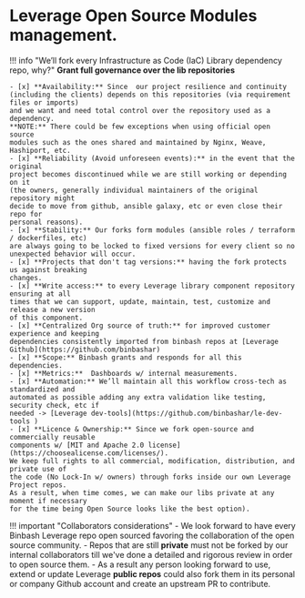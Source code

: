 # Leverage Open Source Modules management.


!!! info "We’ll fork every Infrastructure as Code (IaC) Library dependency repo, why?"
    **Grant full governance over the lib repositories**

    - [x] **Availability:** Since  our project resilience and continuity
    (including the clients) depends on this repositories (via requirement files or imports)
    and we want and need total control over the repository used as a dependency.
    **NOTE:** There could be few exceptions when using official open source
    modules such as the ones shared and maintained by Nginx, Weave, Hashiport, etc.
    - [x] **Reliability (Avoid unforeseen events):** in the event that the original 
    project becomes discontinued while we are still working or depending on it
    (the owners, generally individual maintainers of the original repository might
    decide to move from github, ansible galaxy, etc or even close their repo for
    personal reasons).
    - [x] **Stability:** Our forks form modules (ansible roles / terraform / dockerfiles, etc)
    are always going to be locked to fixed versions for every client so no unexpected behavior will occur.
    - [x] **Projects that don't tag versions:** having the fork protects us against breaking
    changes.
    - [x] **Write access:** to every Leverage library component repository ensuring at all
    times that we can support, update, maintain, test, customize and release a new version
    of this component.
    - [x] **Centralized Org source of truth:** for improved customer experience and keeping
    dependencies consistently imported from binbash repos at [Leverage Github](https://github.com/binbashar)
    - [x] **Scope:** Binbash grants and responds for all this dependencies.
    - [x] **Metrics:**  Dashboards w/ internal measurements.
    - [x] **Automation:** We’ll maintain all this workflow cross-tech as standardized and
    automated as possible adding any extra validation like testing, security check, etc if
    needed -> [Leverage dev-tools](https://github.com/binbashar/le-dev-tools )
    - [x] **Licence & Ownership:** Since we fork open-source and commercially reusable
    components w/ [MIT and Apache 2.0 license](https://choosealicense.com/licenses/). 
    We keep full rights to all commercial, modification, distribution, and private use of
    the code (No Lock-In w/ owners) through forks inside our own Leverage Project repos. 
    As a result, when time comes, we can make our libs private at any moment if necessary 
    for the time being Open Source looks like the best option).

!!! important "Collaborators considerations"
    - We look forward to have every Binbash Leverage repo open sourced favoring the 
    collaboration of the open source community. 
    - Repos that are still **private** must not be forked by our internal collaborators
    till we've done a detailed and rigorous review in order to open source them.
    - As a result any person looking forward to use, extend or update Leverage **public repos**
    could also fork them in its personal or company Github account and create an upstream
    PR to contribute.
